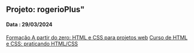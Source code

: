 ## Projeto: rogerioPlus" 
#### Data : 29/03/2024

[Formação A partir do zero: HTML e CSS para projetos web](https://cursos.alura.com.br/formacao-html-css)
[Curso de HTML e CSS: praticando HTML/CSS](https://cursos.alura.com.br/course/html-css-praticando-html-css)

